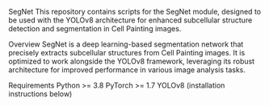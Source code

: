 SegNet
This repository contains scripts for the SegNet module, designed to be used with the YOLOv8 architecture for enhanced subcellular structure detection and segmentation in Cell Painting images.

Overview
SegNet is a deep learning-based segmentation network that precisely extracts subcellular structures from Cell Painting images. It is optimized to work alongside the YOLOv8 framework, leveraging its robust architecture for improved performance in various image analysis tasks.

Requirements
Python >= 3.8
PyTorch >= 1.7
YOLOv8 (installation instructions below)

